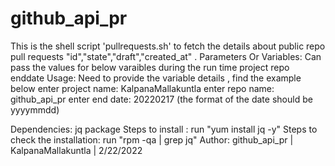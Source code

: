 # github_api_pr

This is the shell script 'pullrequests.sh' to fetch the details about public repo pull requests "id","state","draft","created_at" .
Parameters Or Variables: 
        Can pass the values for below varaibles during the run time
        project
        repo
        enddate
Usage:
        Need to provide the variable details , find the example below
        enter project name: KalpanaMallakuntla
        enter repo name: github_api_pr
        enter end date: 20220217 (the format of the date should be yyyymmdd)

Dependencies:
      jq package
        Steps to install :
        run "yum install jq -y"
        Steps to check the installation:
        run "rpm -qa | grep jq"
Author:
github_api_pr | KalpanaMallakuntla | 2/22/2022
        
